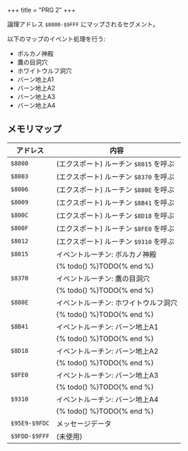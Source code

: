 +++
title = "PRG 2"
+++

論理アドレス `$8000-$9FFF` にマップされるセグメント。

以下のマップのイベント処理を行う:

* ボルカノ神殿
* 鷹の目洞穴
* ホワイトウルフ洞穴
* バーン地上A1
* バーン地上A2
* バーン地上A3
* バーン地上A4

## メモリマップ

| アドレス | 内容 |
| -- | -- |
| `$8000` | (エクスポート) ルーチン `$8015` を呼ぶ |
| `$8003` | (エクスポート) ルーチン `$8370` を呼ぶ |
| `$8006` | (エクスポート) ルーチン `$880E` を呼ぶ |
| `$8009` | (エクスポート) ルーチン `$8B41` を呼ぶ |
| `$800C` | (エクスポート) ルーチン `$8D18` を呼ぶ |
| `$800F` | (エクスポート) ルーチン `$8FE0` を呼ぶ |
| `$8012` | (エクスポート) ルーチン `$9310` を呼ぶ |
| `$8015` | イベントルーチン: ボルカノ神殿 |
| | {% todo() %}TODO{% end %} |
| `$8370` | イベントルーチン: 鷹の目洞穴 |
| | {% todo() %}TODO{% end %} |
| `$880E` | イベントルーチン: ホワイトウルフ洞穴 |
| | {% todo() %}TODO{% end %} |
| `$8B41` | イベントルーチン: バーン地上A1 |
| | {% todo() %}TODO{% end %} |
| `$8D18` | イベントルーチン: バーン地上A2 |
| | {% todo() %}TODO{% end %} |
| `$8FE0` | イベントルーチン: バーン地上A3 |
| | {% todo() %}TODO{% end %} |
| `$9310` | イベントルーチン: バーン地上A4 |
| | {% todo() %}TODO{% end %} |
| `$95E9-$9FDC` | メッセージデータ |
| `$9FDD-$9FFF` | (未使用) |

